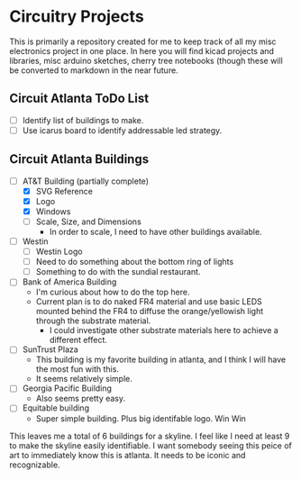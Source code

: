 # Circuitry Projects
This is primarily a repository created for me to keep track of all my misc electronics project in one place. In here you will find kicad projects and libraries, misc arduino sketches, cherry tree notebooks (though these will be converted to markdown in the near future.

## Circuit Atlanta ToDo List
- [ ] Identify list of buildings to make.
- [ ] Use icarus board to identify addressable led strategy. 

## Circuit Atlanta Buildings
- [ ] AT&T Building (partially complete)
	- [x] SVG Reference
	- [x] Logo
	- [x] Windows
	- [ ] Scale, Size, and Dimensions
		- In order to scale, I need to have other buildings available. 
- [ ] Westin
	- [ ] Westin Logo
	- [ ] Need to do something about the bottom ring of lights
	- [ ] Something to do with the sundial restaurant. 
- [ ] Bank of America Building
	- I'm curious about how to do the top here.
	- Current plan is to do naked FR4 material and use basic LEDS mounted behind the FR4 to diffuse the orange/yellowish light through the substrate material. 
		- I could investigate other substrate materials here to achieve a different effect. 
- [ ] SunTrust Plaza
	- This building is my favorite building in atlanta, and I think I will have the most fun with this.
	- It seems relatively simple. 
- [ ] Georgia Pacific Building
	- Also seems pretty easy.
- [ ] Equitable building
	- Super simple building. Plus big identifable logo. Win Win

This leaves me a total of 6 buildings for a skyline. I feel like I need at least 9 to make the skyline easily identifiable. I want somebody seeing this peice of art to immediately know this is atlanta. It needs to be iconic and recognizable. 